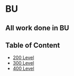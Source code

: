 # BU

## All work done in BU

## Table of Content

- [200 Level](200)
- [300 Level](300)
- [400 Level](400)
